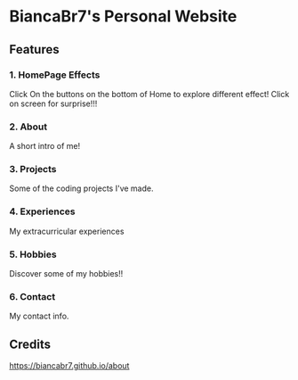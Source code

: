 # BiancaBr7's Personal Website
## Features
### 1. HomePage Effects
Click On the buttons on the bottom of Home to explore different effect! Click on screen for surprise!!!
### 2. About
A short intro of me!
### 3. Projects
Some of the coding projects I've made.
### 4. Experiences
My extracurricular experiences
### 5. Hobbies
Discover some of my hobbies!!
### 6. Contact
My contact info.

## Credits
https://biancabr7.github.io/about
